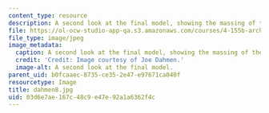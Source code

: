 ```yaml
---
content_type: resource
description: A second look at the final model, showing the massing of the project.
file: https://ol-ocw-studio-app-qa.s3.amazonaws.com/courses/4-155b-architectural-design-level-iii-a-student-center-for-mit-fall-2004/03d6e7ae167c48c9e47e92a1a6362f4c_dahmen8.jpg
file_type: image/jpeg
image_metadata:
  caption: A second look at the final model, showing the massing of the project.
  credit: 'Credit: Image courtesy of Joe Dahmen.'
  image-alt: A second look at the final model.
parent_uid: b0fcaaec-8735-ce35-2e47-e97671ca040f
resourcetype: Image
title: dahmen8.jpg
uid: 03d6e7ae-167c-48c9-e47e-92a1a6362f4c
---
```

